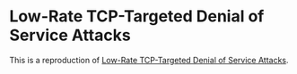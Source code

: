 # Low-Rate TCP-Targeted Denial of Service Attacks

This is a reproduction of [Low-Rate TCP-Targeted Denial of Service Attacks](http://www.cs.northwestern.edu/~akuzma/rice/doc/shrew.pdf).
